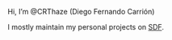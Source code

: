 Hi, I’m @CRThaze (Diego Fernando Carrión)

I mostly maintain my personal projects on [SDF](https://git.sdf.org/CRThaze).

<!---
CRThaze/CRThaze is a ✨ special ✨ repository because its `README.md` (this file) appears on your GitHub profile.
You can click the Preview link to take a look at your changes.
--->
